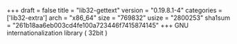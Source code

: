 +++
draft = false
title = "lib32-gettext"
version = "0.19.8.1-4"
categories = ['lib32-extra']
arch = "x86_64"
size = "769832"
usize = "2800253"
sha1sum = "261b18aa6eb003cd4fe100a723446f7415874145"
+++
GNU internationalization library ( 32bit )
